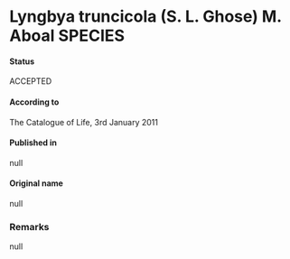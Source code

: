 # Lyngbya truncicola (S. L. Ghose) M. Aboal SPECIES

#### Status
ACCEPTED

#### According to
The Catalogue of Life, 3rd January 2011

#### Published in
null

#### Original name
null

### Remarks
null